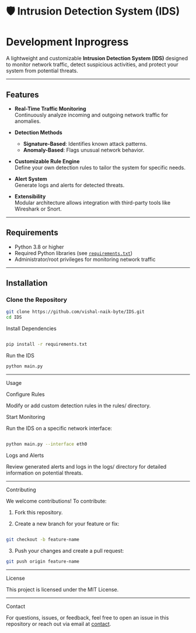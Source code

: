# 🛡️ Intrusion Detection System (IDS)

# Development Inprogress
A lightweight and customizable **Intrusion Detection System (IDS)** designed to monitor network traffic, detect suspicious activities, and protect your system from potential threats.

---

## Features

- **Real-Time Traffic Monitoring**  
  Continuously analyze incoming and outgoing network traffic for anomalies.
  
- **Detection Methods**  
  - **Signature-Based**: Identifies known attack patterns.  
  - **Anomaly-Based**: Flags unusual network behavior.

- **Customizable Rule Engine**  
  Define your own detection rules to tailor the system for specific needs.

- **Alert System**  
  Generate logs and alerts for detected threats.

- **Extensibility**  
  Modular architecture allows integration with third-party tools like Wireshark or Snort.

---

## Requirements

- Python 3.8 or higher
- Required Python libraries (see [`requirements.txt`](requirements.txt))
- Administrator/root privileges for monitoring network traffic

---

## Installation

### Clone the Repository
```bash
git clone https://github.com/vishal-naik-byte/IDS.git
cd IDS
```

Install Dependencies
```bash

pip install -r requirements.txt
```

Run the IDS
```bash
python main.py
```

---

Usage

Configure Rules

Modify or add custom detection rules in the rules/ directory.

Start Monitoring

Run the IDS on a specific network interface:
```bash

python main.py --interface eth0

```
Logs and Alerts

Review generated alerts and logs in the logs/ directory for detailed information on potential threats.


---

Contributing

We welcome contributions! To contribute:

1. Fork this repository.


2. Create a new branch for your feature or fix:
```bash

git checkout -b feature-name

```

3. Push your changes and create a pull request:

```bash
git push origin feature-name

```


---

License

This project is licensed under the MIT License.


---

Contact

For questions, issues, or feedback, feel free to open an issue in this repository or reach out via email at [contact](https://docs.google.com/forms/d/e/1FAIpQLScK4SJMqZ4obqhA07Rnlj-K-vPWO2NXgix9Tz4fjl2zP4YNSg/viewform).

